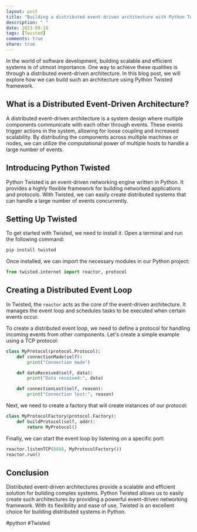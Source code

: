 ```yaml
---
layout: post
title: "Building a distributed event-driven architecture with Python Twisted"
description: " "
date: 2023-09-18
tags: [Twisted]
comments: true
share: true
---
```


In the world of software development, building scalable and efficient systems is of utmost importance. One way to achieve these qualities is through a distributed event-driven architecture. In this blog post, we will explore how we can build such an architecture using Python Twisted framework.

## What is a Distributed Event-Driven Architecture?
A distributed event-driven architecture is a system design where multiple components communicate with each other through events. These events trigger actions in the system, allowing for loose coupling and increased scalability. By distributing the components across multiple machines or nodes, we can utilize the computational power of multiple hosts to handle a large number of events.

## Introducing Python Twisted
Python Twisted is an event-driven networking engine written in Python. It provides a highly flexible framework for building networked applications and protocols. With Twisted, we can easily create distributed systems that can handle a large number of events concurrently.

## Setting Up Twisted
To get started with Twisted, we need to install it. Open a terminal and run the following command:

```python
pip install twisted
```

Once installed, we can import the necessary modules in our Python project:

```python
from twisted.internet import reactor, protocol
```

## Creating a Distributed Event Loop
In Twisted, the `reactor` acts as the core of the event-driven architecture. It manages the event loop and schedules tasks to be executed when certain events occur.

To create a distributed event loop, we need to define a protocol for handling incoming events from other components. Let's create a simple example using a TCP protocol:

```python
class MyProtocol(protocol.Protocol):
    def connectionMade(self):
        print("Connection made")

    def dataReceived(self, data):
        print("Data received:", data)

    def connectionLost(self, reason):
        print("Connection lost:", reason)
```

Next, we need to create a factory that will create instances of our protocol:

```python
class MyProtocolFactory(protocol.Factory):
    def buildProtocol(self, addr):
        return MyProtocol()
```

Finally, we can start the event loop by listening on a specific port:

```python
reactor.listenTCP(8888, MyProtocolFactory())
reactor.run()
```

## Conclusion
Distributed event-driven architectures provide a scalable and efficient solution for building complex systems. Python Twisted allows us to easily create such architectures by providing a powerful event-driven networking framework. With its flexibility and ease of use, Twisted is an excellent choice for building distributed systems in Python.

#python #Twisted